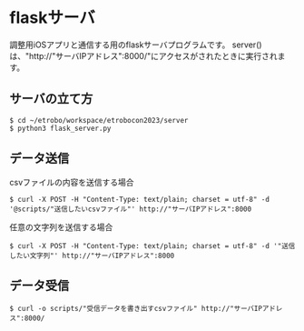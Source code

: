 # flaskサーバ
調整用iOSアプリと通信する用のflaskサーバプログラムです。
server()は、"http://"サーバIPアドレス":8000/"にアクセスがされたときに実行されます。

## サーバの立て方
```
$ cd ~/etrobo/workspace/etrobocon2023/server
$ python3 flask_server.py
```

## データ送信
csvファイルの内容を送信する場合
```
$ curl -X POST -H "Content-Type: text/plain; charset = utf-8" -d '@scripts/"送信したいcsvファイル"' http://"サーバIPアドレス":8000
```

任意の文字列を送信する場合
```
$ curl -X POST -H "Content-Type: text/plain; charset = utf-8" -d '"送信したい文字列"' http://"サーバIPアドレス":8000
```


## データ受信
```
$ curl -o scripts/"受信データを書き出すcsvファイル" http://"サーバIPアドレス":8000/
```